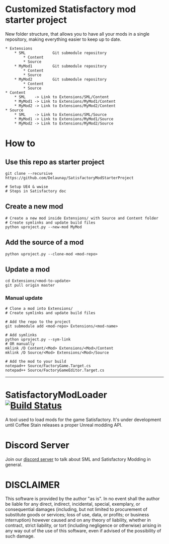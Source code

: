 # Customized Statisfactory mod starter project

New folder structure, that allows you to have all your mods in a single repository, making everything
easier to keep up to date.

    * Extensions
        * SML            Git submodule repository
            * Content
            * Source
        * MyMod1         Git submodule repository
            * Content
            * Source
        * MyMod2         Git submodule repository
            * Content
            * Source
    * Content
        * SML    -> Link to Extensions/SML/Content
        * MyMod1 -> Link to Extensions/MyMod1/Content
        * MyMod2 -> Link to Extensions/MyMod2/Content
    * Source
        * SML    -> Link to Extensions/SML/Source
        * MyMod1 -> Link to Extensions/MyMod1/Source
        * MyMod2 -> Link to Extensions/MyMod2/Source



# How to

## Use this repo as starter project

    git clone --recursive https://github.com/Delaunay/SatisfactoryModStarterProject
    
    # Setup UE4 & wwise
    # Steps in Satisfactory doc

## Create a new mod

    # Create a new mod inside Extensions/ with Source and Content folder
    # Create symlinks and update build files
    python uproject.py --new-mod MyMod
    

## Add the source of a mod

    python uproject.py --clone-mod <mod-repo>
    
## Update a mod

    cd Extensions/<mod-to-update>
    git pull origin master
    
 
 
### Manual update

    # Clone a mod into Extensions/
    # Create symlinks and update build files

    # Add the repo to the project
    git submodule add <mod-repo> Extensions/<mod-name>
    
    # Add symlinks
    python uproject.py --sym-link 
    # OR manually
    mklink /D Content/<Mod> Extensions/<Mod>/Content
    mklink /D Source/<Mod> Extensions/<Mod>/Source
    
    # Add the mod to your build
    notepad++ Source/FactoryGame.Target.cs
    notepad++ Source/FactoryGameEditor.Target.cs
    

---

# SatisfactoryModLoader [![Build Status](https://ci.ficsit.app/job/SML2/job/master/badge/icon)](https://ci.ficsit.app/job/SML2/job/master/)
A tool used to load mods for the game Satisfactory. It's under development until Coffee Stain releases a proper Unreal modding API.

# Discord Server
Join our [discord server](https://discord.gg/QzcG9nX) to talk about SML and Satisfactory Modding in general.

# DISCLAIMER
This software is provided by the author "as is". In no event shall the author be liable for any direct, indirect, incidental, special, exemplary, or consequential damages (including, but not limited to procurement of substitute goods or services; loss of use, data, or profits; or business interruption) however caused and on any 
theory of liability, whether in contract, strict liability, or tort (including negligence or otherwise) arising in any way out of the use of this software, even if advised of the possibility of such damage.
